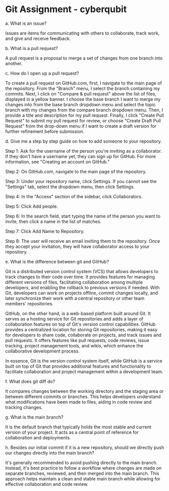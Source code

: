 # Git Assignment - cyberqubit

a. What is an issue?

Issues are items for communicating with others to collaborate, track work, and give and receive feedback.


b. What is a pull request?

A pull request is a proposal to merge a set of changes from one branch into another. 


c. How do I open up a pull request?

To create a pull request on GitHub.com, first, I navigate to the main page of the repository. From the "Branch" menu, I select the branch containing my commits. Next, I click on "Compare & pull request" above the list of files, displayed in a yellow banner. I choose the base branch I want to merge my changes into from the base branch dropdown menu and select the topic branch with my changes from the compare branch dropdown menu. Then, I provide a title and description for my pull request. Finally, I click "Create Pull Request" to submit my pull request for review, or choose "Create Draft Pull Request" from the drop-down menu if I want to create a draft version for further refinement before submission.


d. Give me a step by step guide on how to add someone to your repository.

Step 1: Ask for the username of the person you're inviting as a collaborator. If they don't have a username yet, they can sign up for GitHub. For more information, see "Creating an account on GitHub."

Step 2: On GitHub.com, navigate to the main page of the repository.

Step 3: Under your repository name, click Settings. If you cannot see the "Settings" tab, select the dropdown menu, then click Settings.

Step 4: In the "Access" section of the sidebar, click Collaborators.

Step 5: Click Add people.

Step 6: In the search field, start typing the name of the person you want to invite, then click a name in the list of matches.

Step 7: Click Add Name to Repository.

Step 8: The user will receive an email inviting them to the repository. Once they accept your invitation, they will have collaborator access to your repository.


e. What is the difference between git and GitHub?

Git is a distributed version control system (VCS) that allows developers to track changes to their code over time. It provides features for managing different versions of files, facilitating collaboration among multiple developers, and enabling the rollback to previous versions if needed. With Git, developers can work on projects offline, commit changes locally, and later synchronize their work with a central repository or other team members' repositories.

GitHub, on the other hand, is a web-based platform built around Git. It serves as a hosting service for Git repositories and adds a layer of collaboration features on top of Git's version control capabilities. GitHub provides a centralized location for storing Git repositories, making it easy for developers to share code, collaborate on projects, and track issues and pull requests. It offers features like pull requests, code reviews, issue tracking, project management tools, and wikis, which enhance the collaborative development process.

In essence, Git is the version control system itself, while GitHub is a service built on top of Git that provides additional features and functionality to facilitate collaboration and project management within a development team.


f. What does git diff do?

It compares changes between the working directory and the staging area or between different commits or branches. This helps developers understand what modifications have been made to files, aiding in code review and tracking changes.


g. What is the main branch?

It is the default branch that typically holds the most stable and current version of your project. It acts as a central point of reference for collaboration and deployments.


h. Besides our initial commit if it is a new repository, should we directly push our changes directly into the main branch?

It's generally recommended to avoid pushing directly to the main branch. Instead, it's best practice to follow a workflow where changes are made on separate branches, reviewed, and then merged into the main branch. This approach helps maintain a clean and stable main branch while allowing for effective collaboration and code review.